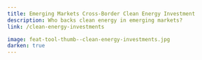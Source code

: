 ```yaml
---
title: Emerging Markets Cross-Border Clean Energy Investment
description: Who backs clean energy in emerging markets?
link: /clean-energy-investments

image: feat-tool-thumb--clean-energy-investments.jpg
darken: true
---
```

